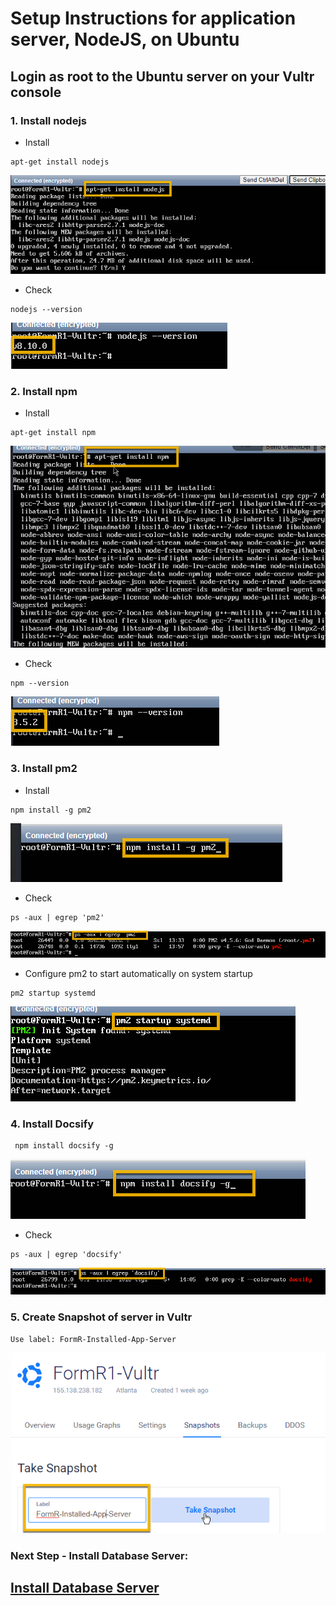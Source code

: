 # Setup Instructions for application server, NodeJS, on Ubuntu

## Login as root to the Ubuntu server on your Vultr console

### 1. Install nodejs

- Install
```
apt-get install nodejs
```
![Install NodeJS](./images/fr0304-01_Ubuntu-install-nodejs.png#img2 "Install NodeJS")

- Check
```
nodejs --version
```
![Check NodeJS](./images/fr0304-02_Ubuntu-check-nodejs.png#img2 "Check NodeJS")

### 2. Install npm

- Install
```
apt-get install npm
```
![Install NPM](./images/fr0304-03_Ubuntu-install-npm.png#img2 "Install NPM")

- Check
```
npm --version
```
![Check NPM](./images/fr0304-04_Ubuntu-check-npm.png#img2 "Check NPM")

### 3. Install  pm2

- Install
```
npm install -g pm2
```
![Install PM2](./images/fr0304-05_Ubuntu-install-pm2.png#img2 "Install PM2")

- Check
```
ps -aux | egrep 'pm2'
```
![Check PM2](./images/fr0304-06_Ubuntu-check-pm2.png#img2 "Check PM2")

- Configure pm2 to start automatically on system startup
```
pm2 startup systemd
```
![Autostart PM2](./images/fr0304-07_Ubuntu-autostart-pm2.png#img2 "Autostart PM2")

### 4. Install Docsify
```
 npm install docsify -g
 ```
![Install Docsify](./images/fr0304-08_Ubuntu-install-docsify.png#img2 "Install Docsify")

- Check
```
ps -aux | egrep 'docsify'
```
![Check Docsify](./images/fr0304-09_Ubuntu-check-docsify.png#img2 "Check Docsify")


### 5. Create Snapshot of server in Vultr
```
Use label: FormR-Installed-App-Server
```

![Take Snapshot](./images/fr0304-10_Ubuntu-take-snapshot.png#img2 "Take Snapshot")


### Next Step - Install Database Server: 

## [Install Database Server](../setup/fr0305_Setup-Data-Server-Ubuntu.md)
